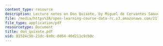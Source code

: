 ```yaml
---
content_type: resource
description: Lecture notes on Don Quixote, by Miguel de Cervantes Saavedra.
file: /media/https%3A/open-learning-course-data-rc.s3.amazonaws.com/21l-012-forms-of-western-narrative-fall-2007/81524c9b21dc8a9c0d6440d211c9cb9c_don_quixote.pdf
file_type: application/pdf
resourcetype: Document
title: don_quixote.pdf
uid: 81524c9b-21dc-8a9c-0d64-40d211c9cb9c
---
```

